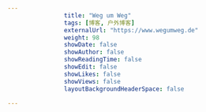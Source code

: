 ---
                title: "Weg um Weg"
                tags: [博客, 户外博客]
                externalUrl: "https://www.wegumweg.de"
                weight: 98
                showDate: false
                showAuthor: false
                showReadingTime: false
                showEdit: false
                showLikes: false
                showViews: false
                layoutBackgroundHeaderSpace: false
                ---


